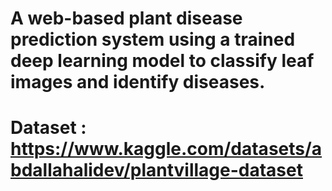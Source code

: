 # A web-based plant disease prediction system using a trained deep learning model to classify leaf images and identify diseases.

# Dataset : https://www.kaggle.com/datasets/abdallahalidev/plantvillage-dataset

